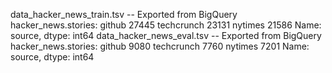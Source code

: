 data_hacker_news_train.tsv -- Exported from BigQuery hacker_news.stories:
github        27445
techcrunch    23131
nytimes       21586
Name: source, dtype: int64
data_hacker_news_eval.tsv  -- Exported from BigQuery hacker_news.stories:
github        9080
techcrunch    7760
nytimes       7201
Name: source, dtype: int64
